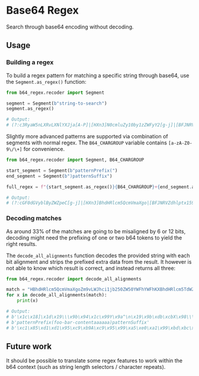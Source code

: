 # Base64 Regex

Search through base64 encoding without decoding.

## Usage

### Building a regex

To build a regex pattern for matching a specific string through base64, use the
`Segment.as_regex()` function:

```python
from b64_regex.recoder import Segment

segment = Segment(b"string-to-search")
segment.as_regex()

# Output:
# (?:c3RyaW5nLXRvLXNlYXJja[A-P]|[HXn3]N0cmluZy10by1zZWFyY2[g-j]|[BFJNRVZdhlptx159]zdHJpbmctdG8tc2VhcmNo)
```

Slightly more advanced patterns are supported via combination of segments with
normal regex. The `B64_CHARGROUP` variable contains `[a-zA-Z0-9\/\+]` for
convenience.

```python
from b64_regex.recoder import Segment, B64_CHARGROUP

start_segment = Segment(b"patternPrefix(")
end_segment = Segment(b")patternSuffix")

full_regex = f"{start_segment.as_regex()}{B64_CHARGROUP}+{end_segment.as_regex()}"

# Output:
# (?:cGF0dGVyblByZWZpeC[g-j]|[HXn3]BhdHRlcm5QcmVmaXgo|[BFJNRVZdhlptx159]wYXR0ZXJuUHJlZml4K[A-P])[a-zA-Z0-9\/\+]+(?:KXBhdHRlcm5TdWZmaX[g-j]|[CSiy]lwYXR0ZXJuU3VmZml4|[AEIMQUYcgkosw048]pcGF0dGVyblN1ZmZpe[A-P])
```

### Decoding matches

As around 33% of the matches are going to be misaligned by 6 or 12 bits,
decoding might need the prefixing of one or two b64 tokens to yield the right
results.

The `decode_all_alignments` function decodes the provided string with each bit
alignment and strips the prefixed extra data from the result. It however is not
able to know which result is correct, and instead returns all three:

```python
from b64_regex.recoder import decode_all_alignments

match = "HBhdHRlcm5QcmVmaXgoZm9vLWJhci1jb250ZW50YWFhYWFhKXBhdHRlcm5TdWZmaXh"
for x in decode_all_alignments(match):
    print(x)

# Output:
# b'\x1c\x18]\x1d\x19\\\x9b\x94\x1c\x99Y\x9a^\n\x19\x9b\xdb\xcbX\x98\\\x8bX\xdb\xdb\x9d\x19[\x9d\x18XXXXXJ\\\x18]\x1d\x19\\\x9b\x94\xddY\x99\x9a^'
# b'patternPrefix(foo-bar-contentaaaaaa)patternSuffix'
# b'\xc1\x85\xd1\xd1\x95\xc9\xb9A\xc9\x95\x99\xa5\xe0\xa1\x99\xbd\xbc\xb5\x89\x85\xc8\xb5\x8d\xbd\xb9\xd1\x95\xb9\xd1\x85\x85\x85\x85\x85\x84\xa5\xc1\x85\xd1\xd1\x95\xc9\xb9M\xd5\x99\x99\xa5\xe1'
```

## Future work

It should be possible to translate some regex features to work within the b64
context (such as string length selectors / character repeats).
